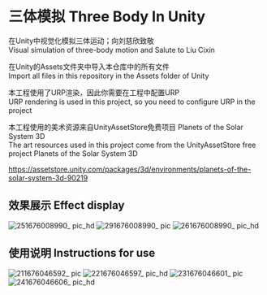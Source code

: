 # 三体模拟 Three Body In Unity 

 在Unity中视觉化模拟三体运动；向刘慈欣致敬  
 Visual simulation of three-body motion and Salute to Liu Cixin  
 
 在Unity的Assets文件夹中导入本仓库中的所有文件  
 Import all files in this repository in the Assets folder of Unity  
 
 本工程使用了URP渲染，因此你需要在工程中配置URP  
 URP rendering is used in this project, so you need to configure URP in the project  
 
 本工程使用的美术资源来自UnityAssetStore免费项目 Planets of the Solar System 3D  
 The art resources used in this project come from the UnityAssetStore free project Planets of the Solar System 3D  
 
 https://assetstore.unity.com/packages/3d/environments/planets-of-the-solar-system-3d-90219  
 
## 效果展示 Effect display  

![251676008990_ pic_hd](https://user-images.githubusercontent.com/18319784/218148021-c4e6b770-88a7-44a1-a9b8-9b76e7067508.jpg)
![291676008990_ pic](https://user-images.githubusercontent.com/18319784/218148096-fb292577-3ea8-4fa6-9e76-6a556b5c95af.jpg)
![261676008990_ pic_hd](https://user-images.githubusercontent.com/18319784/218148042-78d11662-59e6-49bb-aac8-2ca12d6cfe2f.jpg)

## 使用说明 Instructions for use  

![211676046592_ pic](https://user-images.githubusercontent.com/18319784/218145635-c5667ef6-fefd-427f-add5-e256cfa00ef6.jpg)
![221676046597_ pic_hd](https://user-images.githubusercontent.com/18319784/218145654-98532ffa-2684-4ce0-873e-500580f06155.jpg)
![231676046601_ pic](https://user-images.githubusercontent.com/18319784/218145702-09e2c827-5084-441a-961f-4fb124cce5a1.jpg)
![241676046606_ pic_hd](https://user-images.githubusercontent.com/18319784/218145714-28622480-404c-43e9-abb5-084de8a92c2d.jpg)

